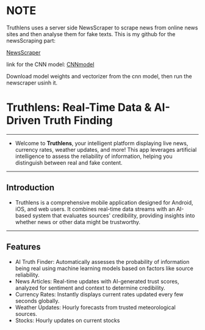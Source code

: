 # NOTE
Truthlens uses a server side NewsScraper to scrape news from online news sites and then analyse them for fake texts. This is my github for the newsScraping part:

[NewsScraper](https://github.com/ashwin549/NewsScraper)

link for the CNN model:
[CNNmodel](https://www.kaggle.com/code/arshaqshagihan/interpretable-cnn)

Download model weights and vectorizer from the cnn model, then run the newscraper usinh it. 

# Truthlens: Real-Time Data & AI-Driven Truth Finding

---

- Welcome to **Truthlens**, your intelligent platform displaying live news, currency rates, weather updates, and more! This app leverages artificial intelligence to assess the reliability of information, helping you distinguish between real and fake content.

---

## Introduction

- Truthlens is a comprehensive mobile application designed for Android, iOS, and web users. It combines real-time data streams with an AI-based system that evaluates sources' credibility, providing insights into whether news or other data might be trustworthy.

---

## Features
- AI Truth Finder: Automatically assesses the probability of information being real using machine learning models based on factors like source reliability.
- News Articles: Real-time updates with AI-generated trust scores, analyzed for sentiment and context to determine credibility.
- Currency Rates: Instantly displays current rates updated every few seconds globally.
- Weather Updates: Hourly forecasts from trusted meteorological sources.
- Stocks: Hourly updates on current stocks






